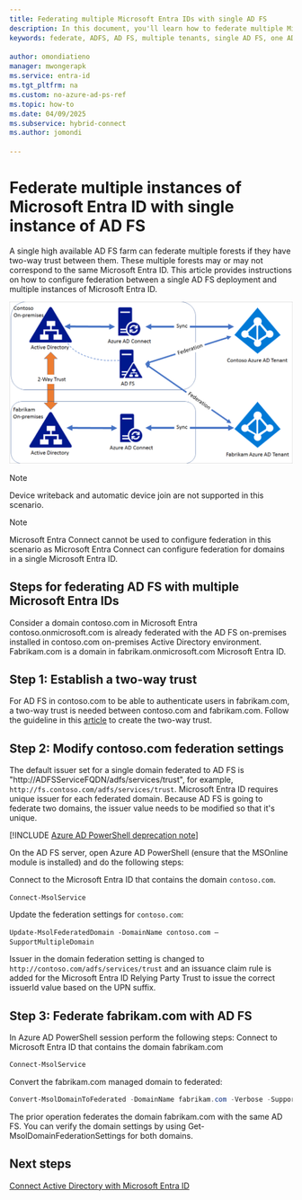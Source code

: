 ```yaml
---
title: Federating multiple Microsoft Entra IDs with single AD FS
description: In this document, you'll learn how to federate multiple Microsoft Entra IDs with a single AD FS.
keywords: federate, ADFS, AD FS, multiple tenants, single AD FS, one ADFS, multi-tenant federation, multi-forest adfs, aad connect, federation, cross-tenant federation

author: omondiatieno
manager: mwongerapk
ms.service: entra-id
ms.tgt_pltfrm: na
ms.custom: no-azure-ad-ps-ref
ms.topic: how-to
ms.date: 04/09/2025
ms.subservice: hybrid-connect
ms.author: jomondi

---
```


# Federate multiple instances of Microsoft Entra ID with single instance of AD FS

A single high available AD FS farm can federate multiple forests if they have two-way trust between them. These multiple forests may or may not correspond to the same Microsoft Entra ID. This article provides instructions on how to configure federation between a single AD FS deployment and multiple instances of Microsoft Entra ID.

![Multi-tenant federation with single AD FS](./media/how-to-connect-fed-single-adfs-multitenant-federation/concept.png)
 
> [!NOTE]
> Device writeback and automatic device join are not supported in this scenario.

> [!NOTE]
> Microsoft Entra Connect cannot be used to configure federation in this scenario as Microsoft Entra Connect can configure federation for domains in a single Microsoft Entra ID.

<a name='steps-for-federating-ad-fs-with-multiple-azure-ad'></a>

## Steps for federating AD FS with multiple Microsoft Entra IDs

Consider a domain contoso.com in Microsoft Entra contoso.onmicrosoft.com is already federated with the AD FS on-premises installed in contoso.com on-premises Active Directory environment. Fabrikam.com is a domain in fabrikam.onmicrosoft.com Microsoft Entra ID.

## Step 1: Establish a two-way trust
 
For AD FS in contoso.com to be able to authenticate users in fabrikam.com, a two-way trust is needed between contoso.com and fabrikam.com. Follow the guideline in this [article](/previous-versions/windows/it-pro/windows-server-2008-R2-and-2008/cc816590(v=ws.10)) to create the two-way trust.
 
## Step 2: Modify contoso.com federation settings 
 
The default issuer set for a single domain federated to AD FS is "http\://ADFSServiceFQDN/adfs/services/trust", for example, `http://fs.contoso.com/adfs/services/trust`. Microsoft Entra ID requires unique issuer for each federated domain. Because AD FS is going to federate two domains, the issuer value needs to be modified so that it's unique. 

[!INCLUDE [Azure AD PowerShell deprecation note](~/../docs/reusable-content/msgraph-powershell/includes/aad-powershell-deprecation-note.md)]

On the AD FS server, open Azure AD PowerShell (ensure that the MSOnline module is installed) and do the following steps:
 
Connect to the Microsoft Entra ID that contains the domain `contoso.com`.

  `Connect-MsolService`

Update the federation settings for `contoso.com`:

  `Update-MsolFederatedDomain -DomainName contoso.com –SupportMultipleDomain`
 
Issuer in the domain federation setting is changed to `http://contoso.com/adfs/services/trust` and an issuance claim rule is added for the Microsoft Entra ID Relying Party Trust to issue the correct issuerId value based on the UPN suffix.
 
## Step 3: Federate fabrikam.com with AD FS
 
In Azure AD PowerShell session perform the following steps:
Connect to Microsoft Entra ID that contains the domain fabrikam.com

```powershell
Connect-MsolService
```
Convert the fabrikam.com managed domain to federated:

```powershell
Convert-MsolDomainToFederated -DomainName fabrikam.com -Verbose -SupportMultipleDomain
```
 
The prior operation federates the domain fabrikam.com with the same AD FS. You can verify the domain settings by using Get-MsolDomainFederationSettings for both domains.

## Next steps
[Connect Active Directory with Microsoft Entra ID](../whatis-hybrid-identity.md)
